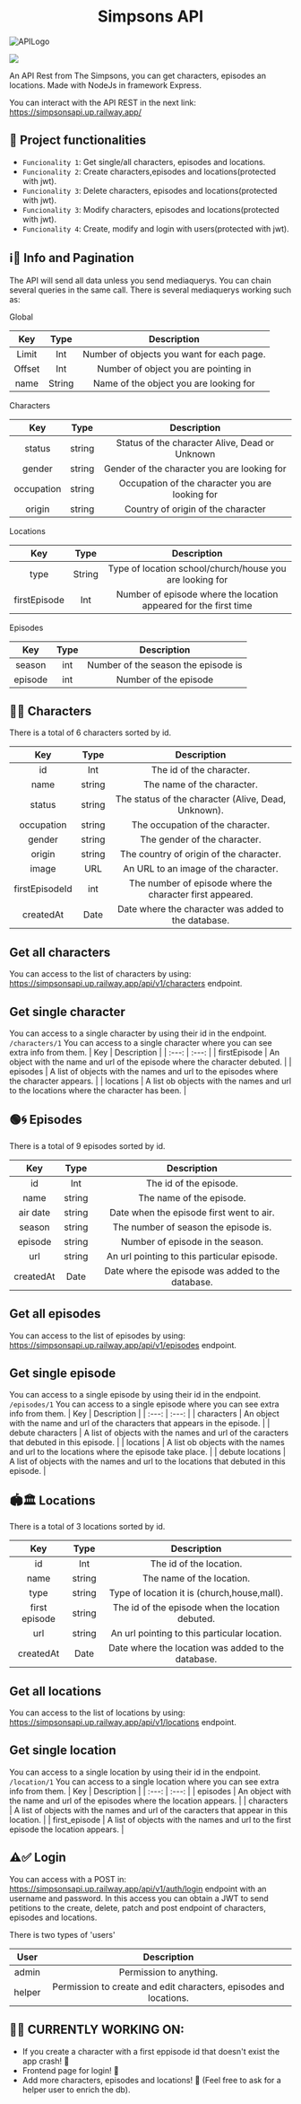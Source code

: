 <h1 align="center"> Simpsons API </h1>

![APILogo](https://user-images.githubusercontent.com/80676295/200481282-0cb6ec11-3042-43a9-8996-34048b4ca6af.png)

<p align="left">
   <img src="https://img.shields.io/badge/STATUS-EN%20DESAROLLO-green">
   </p>



An API Rest from The Simpsons, you can get characters, episodes an locations. Made with NodeJs in framework Express.

You can interact with the API REST in the next link:
https://simpsonsapi.up.railway.app/



## :hammer: Project functionalities

- `Funcionality 1`: Get single/all characters, episodes and locations.
- `Funcionality 2`: Create characters,episodes and locations(protected with jwt). 
- `Funcionality 3`: Delete characters, episodes and locations(protected with jwt).
- `Funcionality 3`: Modify characters, episodes and locations(protected with jwt).
- `Funcionality 4`: Create, modify and login with users(protected with jwt).

## ℹ️📄 Info and Pagination
  The API will send all data unless you send mediaquerys.
  You can chain several queries in the same call.
  There is several mediaquerys working such as:
  
 Global

| Key     | Type    | Description |                          
| :---:   | :---: | :---: |
| Limit   | Int   | Number of objects you want for each page. |
| Offset  | Int   | Number of object you are pointing in      |
| name    | String| Name of the object you are looking for    |


Characters

| Key     | Type    | Description |                          
| :---:   | :---: | :---: |
| status  | string | Status of the character Alive, Dead or Unknown |
| gender | string | Gender of the character you are looking for     |
| occupation | string | Occupation of the character you are looking for |
| origin | string | Country of origin of the character |


Locations

| Key     | Type    | Description |                          
| :---:   | :---: | :---: |
| type    | String | Type of location school/church/house you are looking for |
| firstEpisode | Int | Number of episode where the location appeared for the first time |


Episodes

| Key     | Type    | Description |                          
| :---:   | :---: | :---: |
| season | int | Number of the season the episode is |
| episode | int | Number of the episode |


## 🧔🙍 Characters
There is a total of 6 characters sorted by id.

| Key     | Type    | Description |                          
| :---:   | :---:   | :---:       |
| id      | Int | The id of the character. |
| name | string | The name of the character. |
|status | string | The status of the character (Alive, Dead, Unknown). |
|occupation | string | The occupation of the character. |
| gender | string | The gender of the character. |
| origin | string | The country of origin of the character. |
| image | URL | An URL to an image of the character. |
| firstEpisodeId | int | The number of episode where the character first appeared. |
| createdAt | Date | Date where the character was added to the database. |

 ## Get all characters

You can access to the list of characters by using: https://simpsonsapi.up.railway.app/api/v1/characters endpoint.

## Get single character 
You can access to a single character by using their id in the endpoint. `/characters/1`
You can access to a single character where you can see extra info from them.
| Key | Description |
| :---:   | :---:   |
| firstEpisode | An object with the name and url of the episode where the character debuted. |
| episodes | A list of objects with the names and url to the episodes where the character appears. |
| locations | A list ob objects with the names and url to the locations where the character has been. |


## 🟢🌀 Episodes
There is a total of 9 episodes sorted by id.

| Key     | Type    | Description |                          
| :---:   | :---:   | :---:       |
| id      | Int | The id of the episode. |
| name | string | The name of the episode. |
|air date | string | Date when the episode first went to air. |
|season | string | The number of season the episode is. |
| episode | string | Number of episode in the season. |
| url | string | An url pointing to this particular episode. |
| createdAt | Date | Date where the episode was added to the database. |

 ## Get all episodes

You can access to the list of episodes by using: https://simpsonsapi.up.railway.app/api/v1/episodes endpoint.

## Get single episode 
You can access to a single episode by using their id in the endpoint. `/episodes/1`
You can access to a single episode where you can see extra info from them.
| Key | Description |
| :---:   | :---:   |
| characters | An object with the name and url of the characters that appears in the episode. |
| debute characters | A list of objects with the names and url of the caracters that debuted in this episode. |
| locations | A list ob objects with the names and url to the locations where the episode take place. |
| debute locations | A list of objects with the names and url to the locations that debuted in this episode. |

## 🏟️🏛️ Locations
There is a total of 3 locations sorted by id.

| Key     | Type    | Description |                          
| :---:   | :---:   | :---:       |
| id      | Int | The id of the location. |
| name | string | The name of the location. |
|type | string | Type of location it is (church,house,mall). |
|first episode | string | The id of the episode when the location debuted. |
| url | string | An url pointing to this particular location. |
| createdAt | Date | Date where the location was added to the database. |

 ## Get all locations

You can access to the list of locations by using: https://simpsonsapi.up.railway.app/api/v1/locations endpoint.

## Get single location 
You can access to a single location by using their id in the endpoint. `/location/1`
You can access to a single location where you can see extra info from them.
| Key | Description |
| :---:   | :---:   |
| episodes | An object with the name and url of the episodes where the location appears. |
| characters  | A list of objects with the names and url of the caracters that appear in this location. |
| first_episode | A list of objects with the names and url to the first episode the location appears. |



## ⚠️✅ Login

You can access with a POST in: https://simpsonsapi.up.railway.app/api/v1/auth/login endpoint with an username and password. In this access you can obtain a JWT to send petitions to the create, delete, patch and post endpoint of characters, episodes and locations.

There is two types of 'users' 

| User | Description |
| :---:   | :---:   |
| admin | Permission to anything. |
| helper  | Permission to create and edit characters, episodes and locations. |

## 🔨🔧 CURRENTLY WORKING ON: 

   * If you create a character with a first eppisode id that doesn't exist the app crash! 🔴
   * Frontend page for login! 🔴
   * Add more characters, episodes and locations! 🔴 (Feel free to ask for a helper user to enrich the db).
